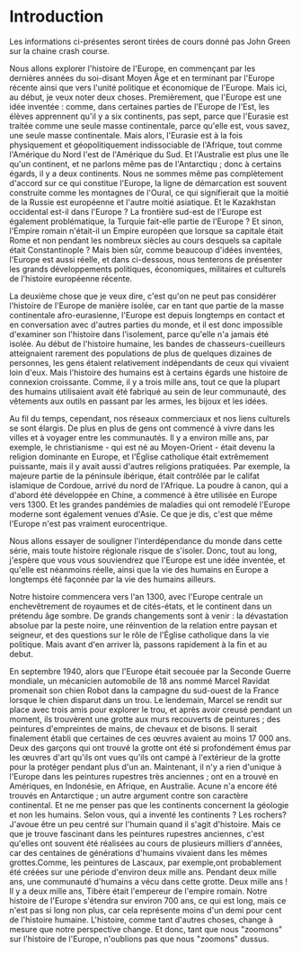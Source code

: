 # Introduction

Les informations ci-présentes seront tirées de cours donné pas John Green sur la chaine crash course.

Nous allons explorer l'histoire de l'Europe, en commençant par les dernières années du soi-disant Moyen Âge et en terminant par l'Europe récente ainsi que vers l'unité politique et économique de l'Europe.
Mais ici, au début, je veux noter deux choses. Premièrement, que l'Europe est une idée inventée : comme, dans certaines parties de l'Europe de l'Est, les élèves apprennent
qu'il y a six continents, pas sept, parce que l'Eurasie est traitée comme une seule masse continentale, parce qu'elle est, vous savez, une seule masse continentale. Mais alors, l'Eurasie est à la fois physiquement et géopolitiquement indissociable de l'Afrique, tout comme l'Amérique du Nord l'est de l'Amérique du Sud. Et l'Australie est plus une île qu'un continent, et ne parlons même pas de l'Antarctiqu ; donc à certains égards, il y a deux continents. Nous ne sommes même pas complètement d'accord sur ce qui constitue l'Europe, la ligne de démarcation est souvent construite comme les montagnes de l'Oural, ce qui signifierait que la moitié de la Russie est européenne et l'autre moitié asiatique. Et le Kazakhstan occidental est-il dans l'Europe ? La frontière sud-est de l'Europe est également problématique, la Turquie fait-elle partie de l'Europe ? Et sinon, l'Empire romain n'était-il un Empire européen que lorsque sa capitale était Rome et non pendant les nombreux siècles au cours desquels sa capitale était Constantinople ? Mais bien sûr, comme beaucoup d'idées inventées, l'Europe
est aussi réelle, et dans ci-dessous, nous tenterons de présenter les grands développements politiques, économiques, militaires et culturels de l'histoire européenne récente.

La deuxième chose que je veux dire, c'est qu'on ne peut pas considérer l'histoire de l'Europe de manière isolée, car en tant que partie de la masse continentale afro-eurasienne, l'Europe est depuis longtemps en contact et en conversation avec d'autres parties du monde, et il est donc impossible d'examiner son  l'histoire dans l'isolement, parce qu'elle n'a jamais été isolée. Au début de l'histoire humaine, les bandes de chasseurs-cueilleurs atteignaient rarement des populations de plus de quelques dizaines de personnes, les gens étaient relativement indépendants de ceux qui vivaient loin d'eux. Mais l'histoire des humains est à certains égards une histoire de connexion croissante. Comme, il y a trois mille ans, tout ce que la plupart des humains utilisaient avait été fabriqué au sein de leur communauté, des vêtements aux outils en passant par les armes, les bijoux et les idées.

Au fil du temps, cependant, nos réseaux commerciaux et nos liens culturels se sont élargis. De plus en plus de gens ont commencé à vivre dans les villes et à voyager entre les communautés. Il y a environ mille ans, par exemple, le christianisme - qui est né au Moyen-Orient - était devenu la religion dominante en Europe, et l'Église catholique était extrêmement puissante, mais il y avait aussi d'autres religions pratiquées. Par exemple, la majeure partie de la péninsule ibérique, était contrôlée par le califat islamique de Cordoue, arrivé du nord de l'Afrique. La poudre à canon, qui a d'abord été développée en Chine, a commencé à être utilisée en Europe vers 1300. Et les grandes pandémies de maladies qui ont remodelé l'Europe moderne sont également venues d'Asie.
Ce que je dis, c'est que même l'Europe n'est pas vraiment eurocentrique.

Nous allons essayer de souligner l'interdépendance du monde dans cette série, mais toute histoire régionale risque de s'isoler. Donc, tout au long, j'espère que vous vous souviendrez que l'Europe est une idée inventée, et qu'elle est néanmoins réelle, ainsi que la vie des humains en Europe a longtemps été façonnée par la vie des humains ailleurs.

Notre histoire commencera vers l'an 1300, avec l'Europe centrale un enchevêtrement de royaumes et de cités-états, et le continent dans un prétendu âge sombre.
De grands changements sont à venir : la dévastation absolue par la peste noire, une réinvention de la relation entre paysan et seigneur, et des questions sur le rôle de l'Église catholique dans la vie politique. Mais avant d'en arriver là, passons rapidement à la fin et au debut.

En septembre 1940, alors que l'Europe était secouée par la Seconde Guerre mondiale, un mécanicien automobile de 18 ans nommé Marcel Ravidat promenait son chien Robot dans la campagne du sud-ouest de la France lorsque le chien disparut dans un trou. Le lendemain, Marcel se rendit sur place avec trois amis pour explorer le trou, et après avoir creusé pendant un moment, ils trouvèrent une grotte aux murs recouverts de peintures ; des peintures d'empreintes de mains, de chevaux et de bisons. Il serait finalement établi que certaines de ces œuvres avaient au moins 17 000 ans. Deux des garçons qui ont trouvé la grotte ont été si profondément émus par les œuvres d'art qu'ils ont vues qu'ils ont campé à l'extérieur de la grotte pour la protéger pendant plus d'un an.
Maintenant, il n'y a rien d'unique à l'Europe dans les peintures rupestres très anciennes ; ont en a trouvé en Amériques, en Indonésie, en Afrique, en Australie. Acune n'a encore été trouvés en Antarctique ; un autre argument contre son caractère continental. Et ne me penser pas que les continents concernent la géologie et non les humains. Selon vous, qui a inventé les continents ? Les rochers?
J'avoue être un peu centré sur l'humain quand il s'agit d'histoire. Mais ce que je trouve fascinant dans les peintures rupestres anciennes, c'est qu'elles ont souvent été réalisées au cours de plusieurs milliers d'années, car des centaines de générations d'humains vivaient dans les mêmes grottes.Comme, les peintures de Lascaux, par exemple,ont probablement été créées sur une période d'environ deux mille ans. Pendant deux mille ans, une communauté d'humains a vécu dans cette grotte. Deux mille ans ! Il y a deux mille ans, Tibère était l'empereur de l'empire romain. Notre histoire de l'Europe s'étendra sur environ 700 ans, ce qui est long, mais ce n'est pas si long non plus, car cela représente moins d'un demi pour cent de l'histoire humaine. L'histoire, comme tant d'autres choses, change à mesure que notre perspective change. Et donc, tant que nous "zoomons" sur l'histoire de l'Europe, n'oublions pas que nous "zoomons" dussus.
